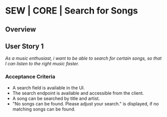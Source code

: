 # SEW | CORE | Search for Songs

## Overview

## User Story 1
*As a music enthusiast, i want to be able to search for certain songs, so that I can listen to the right music faster.*

### Acceptance Criteria
- A search field is available in the UI.
- The search endpoint is available and accessible from the client.
- A song can be searched by title and artist.
- "No songs can be found. Please adjust your search." is displayed, if no matching songs can be found.
